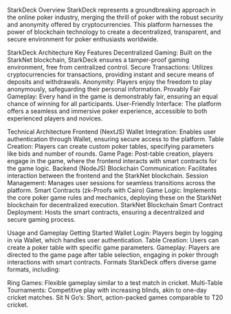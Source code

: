 StarkDeck
Overview
StarkDeck represents a groundbreaking approach in the online poker industry, merging the thrill of poker with the robust security and anonymity offered by cryptocurrencies. This platform harnesses the power of blockchain technology to create a decentralized, transparent, and secure environment for poker enthusiasts worldwide.

StarkDeck Architecture
Key Features
Decentralized Gaming: Built on the StarkNet blockchain, StarkDeck ensures a tamper-proof gaming environment, free from centralized control.
Secure Transactions: Utilizes cryptocurrencies for transactions, providing instant and secure means of deposits and withdrawals.
Anonymity: Players enjoy the freedom to play anonymously, safeguarding their personal information.
Provably Fair Gameplay: Every hand in the game is demonstrably fair, ensuring an equal chance of winning for all participants.
User-Friendly Interface: The platform offers a seamless and immersive poker experience, accessible to both experienced players and novices.

Technical Architecture
Frontend (NextJS)
 Wallet Integration: Enables user authentication through Wallet, ensuring secure access to the platform.
Table Creation: Players can create custom poker tables, specifying parameters like bids and number of rounds.
Game Page: Post-table creation, players engage in the game, where the frontend interacts with smart contracts for the game logic.
Backend (NodeJS)
Blockchain Communication: Facilitates interaction between the frontend and the StarkNet blockchain.
Session Management: Manages user sessions for seamless transitions across the platform.
Smart Contracts (zk-Proofs with Cairo)
Game Logic: Implements the core poker game rules and mechanics, deploying these on the StarkNet blockchain for decentralized execution.
StarkNet Blockchain
Smart Contract Deployment: Hosts the smart contracts, ensuring a decentralized and secure gaming process.

Usage and Gameplay
Getting Started
Wallet Login: Players begin by logging in via Wallet, which handles user authentication.
Table Creation: Users can create a poker table with specific game parameters.
Gameplay: Players are directed to the game page after table selection, engaging in poker through interactions with smart contracts.
Formats
StarkDeck offers diverse game formats, including:

Ring Games: Flexible gameplay similar to a test match in cricket.
Multi-Table Tournaments: Competitive play with increasing blinds, akin to one-day cricket matches.
Sit N Go’s: Short, action-packed games comparable to T20 cricket.
